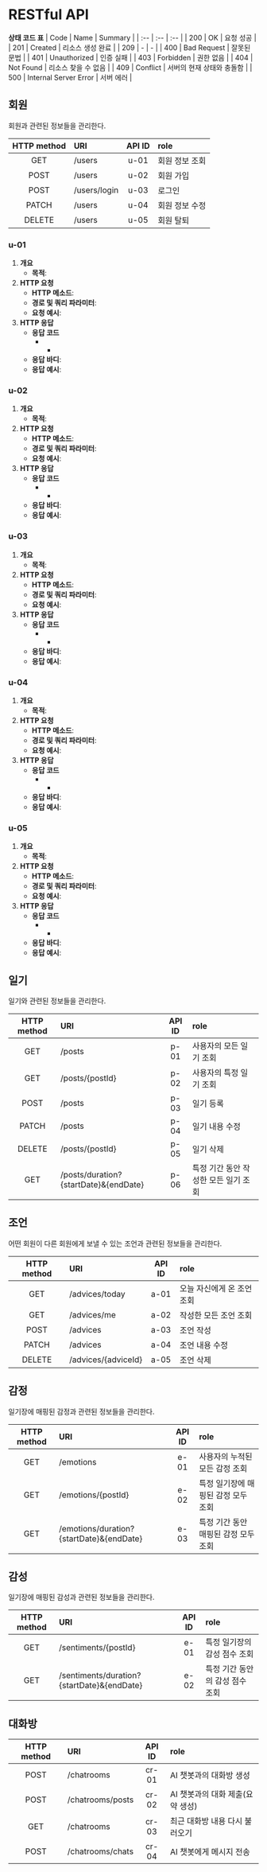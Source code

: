 # RESTful API

**상태 코드 표**
| Code | Name | Summary |
| :-- | :-- | :-- |
| 200 | OK | 요청 성공 |
| 201 | Created | 리소스 생성 완료 |
| 209 | - | - |
| 400 | Bad Request | 잘못된 문법 |
| 401 | Unauthorized | 인증 실패 |
| 403 | Forbidden | 권한 없음 |
| 404 | Not Found | 리소스 찾을 수 없음 |
| 409 | Conflict | 서버의 현재 상태와 충돌함 |
| 500 | Internal Server Error | 서버 에러 |

## 회원

회원과 관련된 정보들을 관리한다.

| HTTP method | URI | API ID | role |
| :--: | :-- | :--: | :-- |
| GET | /users | u-01 | 회원 정보 조회 |
| POST | /users | u-02 | 회원 가입 |
| POST | /users/login | u-03 | 로그인 |
| PATCH | /users | u-04 | 회원 정보 수정 |
| DELETE | /users | u-05 | 회원 탈퇴 |

### u-01

1. **개요**
   - **목적**:
2. **HTTP 요청**
   - **HTTP 메소드**:
   - **경로 및 쿼리 파라미터**:
   - **요청 예시**:
3. **HTTP 응답**
   - **응답 코드**
     - -
   - **응답 바디**:
   - **응답 예시**:

### u-02

1. **개요**
   - **목적**:
2. **HTTP 요청**
   - **HTTP 메소드**:
   - **경로 및 쿼리 파라미터**:
   - **요청 예시**:
3. **HTTP 응답**
   - **응답 코드**
     - -
   - **응답 바디**:
   - **응답 예시**:

### u-03

1. **개요**
   - **목적**:
2. **HTTP 요청**
   - **HTTP 메소드**:
   - **경로 및 쿼리 파라미터**:
   - **요청 예시**:
3. **HTTP 응답**
   - **응답 코드**
     - -
   - **응답 바디**:
   - **응답 예시**:

### u-04

1. **개요**
   - **목적**:
2. **HTTP 요청**
   - **HTTP 메소드**:
   - **경로 및 쿼리 파라미터**:
   - **요청 예시**:
3. **HTTP 응답**
   - **응답 코드**
     - -
   - **응답 바디**:
   - **응답 예시**:

### u-05

1. **개요**
   - **목적**:
2. **HTTP 요청**
   - **HTTP 메소드**:
   - **경로 및 쿼리 파라미터**:
   - **요청 예시**:
3. **HTTP 응답**
   - **응답 코드**
     - -
   - **응답 바디**:
   - **응답 예시**:

## 일기

일기와 관련된 정보들을 관리한다.

| HTTP method | URI | API ID | role |
| :--: | :-- | :--: | :-- |
| GET | /posts | p-01 | 사용자의 모든 일기 조회 |
| GET | /posts/{postId} | p-02 | 사용자의 특정 일기 조회 |
| POST | /posts | p-03 | 일기 등록 |
| PATCH | /posts | p-04 | 일기 내용 수정 |
| DELETE | /posts/{postId} | p-05 | 일기 삭제 |
| GET | /posts/duration?{startDate}&{endDate} | p-06 | 특정 기간 동안 작성한 모든 일기 조회 |

## 조언

어떤 회원이 다른 회원에게 보낼 수 있는 조언과 관련된 정보들을 관리한다.

| HTTP method | URI | API ID | role |
| :--: | :-- | :--: | :-- |
| GET | /advices/today | a-01 | 오늘 자신에게 온 조언 조회 |
| GET | /advices/me | a-02 | 작성한 모든 조언 조회 |
| POST | /advices | a-03 | 조언 작성 |
| PATCH | /advices | a-04 | 조언 내용 수정 |
| DELETE | /advices/{adviceId} | a-05 | 조언 삭제 |

## 감정

일기장에 매핑된 감정과 관련된 정보들을 관리한다.

| HTTP method | URI | API ID | role |
| :--: | :-- | :--: | :-- |
| GET | /emotions | e-01 | 사용자의 누적된 모든 감정 조회 |
| GET | /emotions/{postId} | e-02 | 특정 일기장에 매핑된 감정 모두 조회 |
| GET | /emotions/duration?{startDate}&{endDate} | e-03 | 특정 기간 동안 매핑된 감정 모두 조회 |

## 감성

일기장에 매핑된 감성과 관련된 정보들을 관리한다.

| HTTP method | URI | API ID | role |
| :--: | :-- | :--: | :-- |
| GET | /sentiments/{postId} | e-01 | 특정 일기장의 감성 점수 조회 |
| GET | /sentiments/duration?{startDate}&{endDate} | e-02 | 특정 기간 동안의 감성 점수 조회 |

## 대화방

| HTTP method | URI | API ID | role |
| :--: | :-- | :--: | :-- |
| POST | /chatrooms | cr-01 | AI 챗봇과의 대화방 생성 |
| POST | /chatrooms/posts | cr-02 | AI 챗봇과의 대화 제출(요약 생성) |
| GET | /chatrooms | cr-03 | 최근 대화방 내용 다시 불러오기 |
| POST | /chatrooms/chats | cr-04 | AI 챗봇에게 메시지 전송 |

